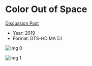 # Color Out of Space

[Discussion Post](https://www.avsforum.com/threads/bass-eq-for-filtered-movies.2995212/post-59262742)

* Year: 2019
* Format: DTS-HD MA 5.1

![img 0](https://i.imgur.com/o65TCru.jpg)

![img 1](https://i.imgur.com/eldShXd.png)


